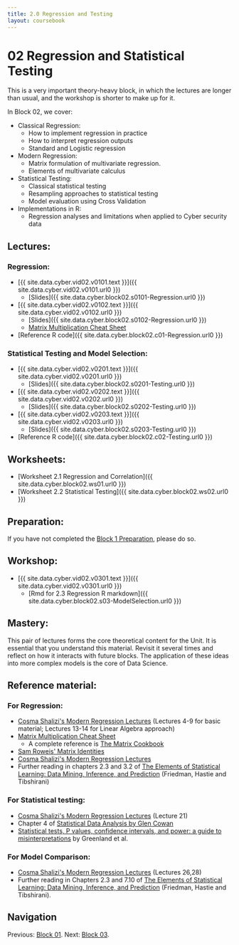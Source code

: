 ```yaml
---
title: 2.0 Regression and Testing
layout: coursebook
---
```

# 02 Regression and Statistical Testing

This is a very important theory-heavy block, in which the lectures are longer than usual, and the workshop is shorter to make up for it.

In Block 02, we cover:

* Classical Regression:
  - How to implement regression in practice
  - How to interpret regression outputs
  - Standard and Logistic regression
* Modern Regression:
  - Matrix formulation of multivariate regression.
  - Elements of multivariate calculus
* Statistical Testing:
  - Classical statistical testing
  - Resampling approaches to statistical testing
  - Model evaluation using Cross Validation
* Implementations in R:
  - Regression analyses and limitations when applied to Cyber security data

## Lectures:

### Regression:

* [{{ site.data.cyber.vid02.v0101.text }}]({{ site.data.cyber.vid02.v0101.url0 }})
  * [Slides]({{ site.data.cyber.block02.s0101-Regression.url0 }})
* [{{ site.data.cyber.vid02.v0102.text }}]({{ site.data.cyber.vid02.v0102.url0 }}) 
  * [Slides]({{ site.data.cyber.block02.s0102-Regression.url0 }})
  * [Matrix Multiplication Cheat Sheet](02-MatrixCheatsheet.md)
* [Reference R code]({{ site.data.cyber.block02.c01-Regression.url0 }})

### Statistical Testing and Model Selection:

* [{{ site.data.cyber.vid02.v0201.text }}]({{ site.data.cyber.vid02.v0201.url0 }})
  * [Slides]({{ site.data.cyber.block02.s0201-Testing.url0 }})
* [{{ site.data.cyber.vid02.v0202.text }}]({{ site.data.cyber.vid02.v0202.url0 }})
  * [Slides]({{ site.data.cyber.block02.s0202-Testing.url0 }}) 
* [{{ site.data.cyber.vid02.v0203.text }}]({{ site.data.cyber.vid02.v0203.url0 }})
  * [Slides]({{ site.data.cyber.block02.s0203-Testing.url0 }}) 
* [Reference R code]({{ site.data.cyber.block02.c02-Testing.url0 }})

## Worksheets:

* [Worksheet 2.1 Regression and Correlation]({{ site.data.cyber.block02.ws01.url0 }}) 
* [Worksheet 2.2 Statistical Testing]({{ site.data.cyber.block02.ws02.url0 }})

## Preparation:

If you have not completed the [Block 1 Preparation](01.md), please do so.

## Workshop:

* [{{ site.data.cyber.vid02.v0301.text }}]({{ site.data.cyber.vid02.v0301.url0 }})
  * [Rmd for 2.3 Regression R markdown]({{ site.data.cyber.block02.s03-ModelSelection.url0 }})

## Mastery:

This pair of lectures forms the core theoretical content for the Unit. It is essential that you understand this material. Revisit it several times and reflect on how it interacts with future blocks. The application of these ideas into more complex models is the core of Data Science.

## Reference material:

### For Regression:

* [Cosma Shalizi's Modern Regression Lectures](http://www.stat.cmu.edu/~cshalizi/mreg/15/lectures/) (Lectures 4-9 for basic material; Lectures 13-14 for Linear Algebra approach)
* [Matrix Multiplication Cheat Sheet](02-MatrixCheatsheet.md)
  * A complete reference is [The Matrix Cookbook](https://www.math.uwaterloo.ca/~hwolkowi/matrixcookbook.pdf)
* [Sam Roweis' Matrix Identities](http://robotics.caltech.edu/~sam/TechReports/extern_matrixids.pdf)
* [Cosma Shalizi's Modern Regression Lectures](http://www.stat.cmu.edu/~cshalizi/mreg/15/lectures/)
* Further reading in chapters 2.3 and 3.2 of [The Elements of Statistical Learning: Data Mining, Inference, and Prediction](https://web.stanford.edu/~hastie/Papers/ESLII.pdf) (Friedman, Hastie and Tibshirani)

### For Statistical testing:

* [Cosma Shalizi's Modern Regression Lectures](http://www.stat.cmu.edu/~cshalizi/mreg/15/lectures/) (Lecture 21)
* Chapter 4 of [Statistical Data Analysis by Glen Cowan](http://www.sherrytowers.com/cowan_statistical_data_analysis.pdf)
* [Statistical tests, P values, confidence intervals, and power: a guide to misinterpretations](https://www.ncbi.nlm.nih.gov/pmc/articles/PMC4877414/) by Greenland et al.

### For Model Comparison:

* [Cosma Shalizi's Modern Regression Lectures](http://www.stat.cmu.edu/~cshalizi/mreg/15/lectures/) (Lectures 26,28)
* Further reading in Chapters 2.3 and 7.10 of [The Elements of Statistical Learning: Data Mining, Inference, and Prediction](https://web.stanford.edu/~hastie/Papers/ESLII.pdf) (Friedman, Hastie and Tibshirani).

## Navigation

Previous: [Block 01](01.md).
Next: [Block 03](03.md).
